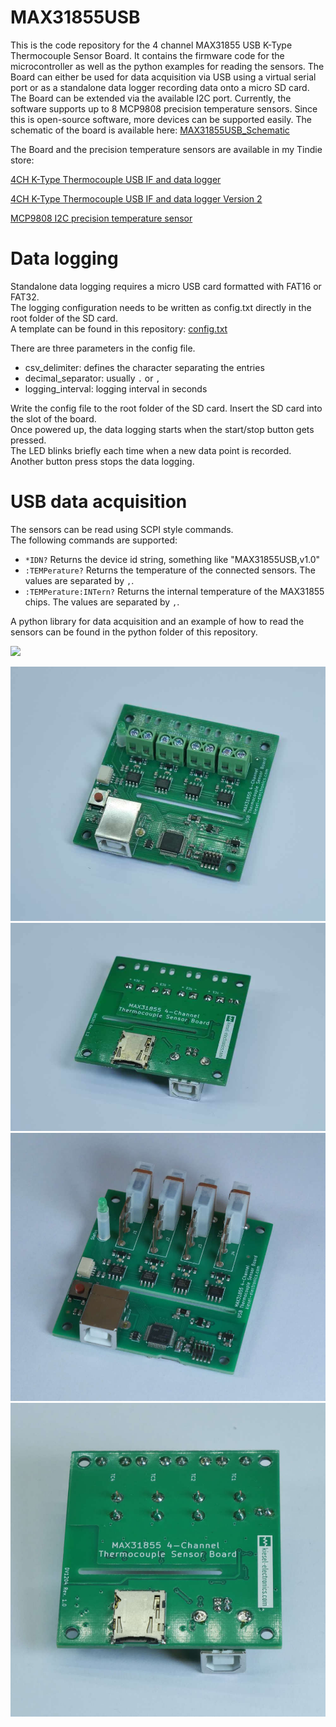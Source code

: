 # MAX31855USB

This is the code repository for the 4 channel MAX31855 USB K-Type Thermocouple Sensor Board.
It contains the firmware code for the microcontroller as well as the python examples for reading the sensors.
The Board can either be used for data acquisition via USB using a virtual serial port or as a standalone data logger recording data onto a micro SD card.  
The Board can be extended via the available I2C port. Currently, the software supports up to 8 MCP9808 precision temperature sensors. Since this is open-source software, more devices can be supported easily.
The schematic of the board is available here: [MAX31855USB_Schematic](./MAX31855USB_Schematic.pdf)

The Board and the precision temperature sensors are available in my Tindie store:

[4CH K-Type Thermocouple USB IF and data logger](https://www.tindie.com/products/25519/)

[4CH K-Type Thermocouple USB IF and data logger Version 2](https://www.tindie.com/products/29220/)

[MCP9808 I2C precision temperature sensor](https://www.tindie.com/products/25494/)


# Data logging
Standalone data logging requires a micro USB card formatted with FAT16 or FAT32.  
The logging configuration needs to be written as config.txt directly in the root folder of the SD card.  
A template can be found in this repository: [config.txt](./config.txt)

There are three parameters in the config file.
* csv_delimiter: defines the character separating the entries
* decimal_separator: usually `.` or `,`
* logging_interval: logging interval in seconds

Write the config file to the root folder of the SD card. Insert the SD card into the slot of the board.  
Once powered up, the data logging starts when the start/stop button gets pressed.   
The LED blinks briefly each time when a new data point is recorded.  
Another button press stops the data logging.  

# USB data acquisition
The sensors can be read using SCPI style commands.  
The following commands are supported:
* `*IDN?` Returns the device id string, something like "MAX31855USB,v1.0"
* `:TEMPerature?` Returns the temperature of the connected sensors. The values are separated by `,`.
* `:TEMPerature:INTern?` Returns the internal temperature of the MAX31855 chips. The values are separated by `,`.

A python library for data acquisition and an example of how to read the sensors can be found in the python folder of this repository.


[<img src="https://d2ss6ovg47m0r5.cloudfront.net/badges/tindie-smalls.png">](https://www.tindie.com/stores/kieselelectonic/?ref=offsite_badges&utm_source=sellers_KieselElectonic&utm_medium=badges&utm_campaign=badge_small)


![MAX31855USB](./img/1.jpg) 
![MAX31855USB](./img/2.jpg)
![MAX31855USBv2](./img/3.jpg) 
![MAX31855USBv2](./img/4.jpg)